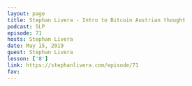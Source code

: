 ```yaml
---
layout: page
title: Stephan Livera - Intro to Bitcoin Austrian thought
podcast: SLP
episode: 71
hosts: Stephan Livera
date: May 15, 2019
guest: Stephan Livera
lesson: ['8']
link: https://stephanlivera.com/episode/71
fav: 
---
```


